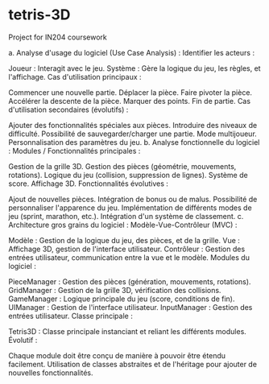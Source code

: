 # tetris-3D
Project for IN204 coursework


a. Analyse d'usage du logiciel (Use Case Analysis) :
Identifier les acteurs :

Joueur : Interagit avec le jeu.
Système : Gère la logique du jeu, les règles, et l'affichage.
Cas d'utilisation principaux :

Commencer une nouvelle partie.
Déplacer la pièce.
Faire pivoter la pièce.
Accélérer la descente de la pièce.
Marquer des points.
Fin de partie.
Cas d'utilisation secondaires (évolutifs) :

Ajouter des fonctionnalités spéciales aux pièces.
Introduire des niveaux de difficulté.
Possibilité de sauvegarder/charger une partie.
Mode multijoueur.
Personnalisation des paramètres du jeu.
b. Analyse fonctionnelle du logiciel :
Modules / Fonctionnalités principales :

Gestion de la grille 3D.
Gestion des pièces (géométrie, mouvements, rotations).
Logique du jeu (collision, suppression de lignes).
Système de score.
Affichage 3D.
Fonctionnalités évolutives :

Ajout de nouvelles pièces.
Intégration de bonus ou de malus.
Possibilité de personnaliser l'apparence du jeu.
Implémentation de différents modes de jeu (sprint, marathon, etc.).
Intégration d'un système de classement.
c. Architecture gros grains du logiciel :
Modèle-Vue-Contrôleur (MVC) :

Modèle : Gestion de la logique du jeu, des pièces, et de la grille.
Vue : Affichage 3D, gestion de l'interface utilisateur.
Contrôleur : Gestion des entrées utilisateur, communication entre la vue et le modèle.
Modules du logiciel :

PieceManager : Gestion des pièces (génération, mouvements, rotations).
GridManager : Gestion de la grille 3D, vérification des collisions.
GameManager : Logique principale du jeu (score, conditions de fin).
UIManager : Gestion de l'interface utilisateur.
InputManager : Gestion des entrées utilisateur.
Classe principale :

Tetris3D : Classe principale instanciant et reliant les différents modules.
Évolutif :

Chaque module doit être conçu de manière à pouvoir être étendu facilement.
Utilisation de classes abstraites et de l'héritage pour ajouter de nouvelles fonctionnalités.